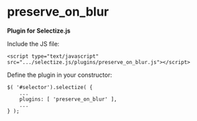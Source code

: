 # preserve_on_blur
**Plugin for Selectize.js**

Include the JS file:

```
<script type="text/javascript" src=".../selectize.js/plugins/preserve_on_blur.js"></script>
```

Define the plugin in your constructor:

```
$( '#selector').selectize( {    
    ...
    plugins: [ 'preserve_on_blur' ],           
    ...
} );
```
